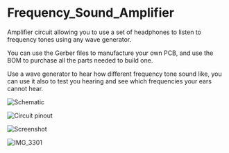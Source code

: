# Frequency_Sound_Amplifier
Amplifier circuit allowing you to use a set of headphones to listen to frequency tones using any wave generator.  
  
You can use the Gerber files to manufacture your own PCB, and use the BOM to purchase all the parts needed to build one.
  
Use a wave generator to hear how different frequency tone sound like, you can use it also to test you hearing and see which frequencies your ears cannot hear.  

![Schematic](https://user-images.githubusercontent.com/55294493/64898765-4aee6f80-d63d-11e9-8ca8-cbebc5352eb7.JPG)

![Circuit pinout](https://user-images.githubusercontent.com/55294493/64898769-4e81f680-d63d-11e9-9155-22020e7d9b61.jpg)

![Screenshot](https://user-images.githubusercontent.com/55294493/64898774-5477d780-d63d-11e9-8311-bb0547a0a22a.JPG)

![IMG_3301](https://user-images.githubusercontent.com/55294493/64898777-56da3180-d63d-11e9-9c3e-82dcf1462adc.JPG)
